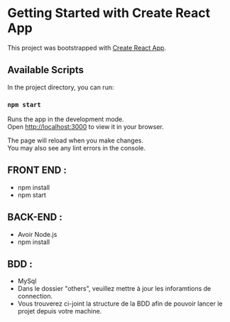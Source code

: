 # Getting Started with Create React App

This project was bootstrapped with [Create React App](https://github.com/facebook/create-react-app).

## Available Scripts

In the project directory, you can run:

### `npm start`

Runs the app in the development mode.\
Open [http://localhost:3000](http://localhost:3000) to view it in your browser.

The page will reload when you make changes.\
You may also see any lint errors in the console.

## FRONT END :

- npm install
- npm start

## BACK-END :

- Avoir Node.js
- npm install

## BDD :

- MySql
- Dans le dossier "others", veuillez mettre à jour les inforamtions de connection.
- Vous trouverez ci-joint la structure de la BDD afin de pouvoir lancer le projet depuis votre machine.

